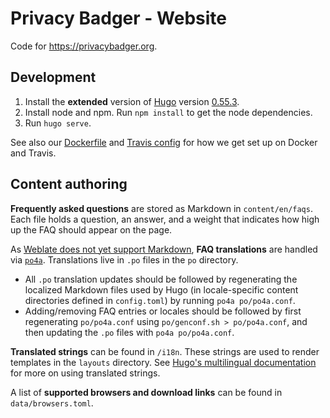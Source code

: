 # Privacy Badger - Website

Code for <https://privacybadger.org>.

## Development

1. Install the **extended** version of [Hugo](https://gohugo.io/getting-started/installing/) version [0.55.3](https://github.com/gohugoio/hugo/releases/tag/v0.55.3).
2. Install node and npm. Run `npm install` to get the node dependencies.
3. Run `hugo serve`.

See also our [Dockerfile](/Dockerfile) and [Travis config](/.travis.yml) for how we get set up on Docker and Travis.

## Content authoring

**Frequently asked questions** are stored as Markdown in `content/en/faqs`. Each file holds a question, an answer, and a weight that indicates how high up the FAQ should appear on the page.

As [Weblate does not yet support Markdown](https://github.com/WeblateOrg/weblate/issues/3106), **FAQ translations** are handled via [`po4a`](https://github.com/mquinson/po4a#use-without-installation). Translations live in `.po` files in the `po` directory.
- All `.po` translation updates should be followed by regenerating the localized Markdown files used by Hugo (in locale-specific content directories defined in `config.toml`) by running `po4a po/po4a.conf`.
- Adding/removing FAQ entries or locales should be followed by first regenerating `po/po4a.conf` using `po/genconf.sh > po/po4a.conf`, and then updating the `.po` files with `po4a po/po4a.conf`.

**Translated strings** can be found in  `/i18n`. These strings are used to render templates in the `layouts` directory. See [Hugo's multilingual documentation](https://gohugo.io/content-management/multilingual/#translation-of-strings) for more on using translated strings.

A list of **supported browsers and download links** can be found in `data/browsers.toml`.
